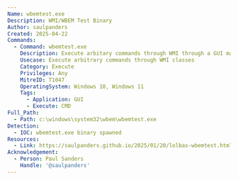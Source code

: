 ```yaml
---
Name: wbemtest.exe
Description: WMI/WBEM Test Binary
Author: saulpanders
Created: 2025-04-22
Commands:
  - Command: wbemtest.exe
    Description: Execute arbitary commands through WMI through a GUI managment interface for Web Based Enterprise Management testing (WBEM). Uses WMI to Create and instance of a Win32_Process WMI class with a commandline argument of the target command to spawn. Spawns a GUI so it requires interactive access. For a demo, see link to blog in resources.
    Usecase: Execute arbitrary commands through WMI classes
    Category: Execute
    Privileges: Any
    MitreID: T1047
    OperatingSystem: Windows 10, Windows 11
    Tags:
      - Application: GUI
      - Execute: CMD
Full_Path:
  - Path: c:\windows\system32\wbem\wbemtest.exe
Detection:
  - IOC: wbemtest.exe binary spawned
Resources:
  - Link: https://saulpanders.github.io/2025/01/20/lolbas-wbemtest.html
Acknowledgement:
  - Person: Paul Sanders
    Handle: '@saulpanders'
---
```

